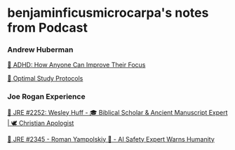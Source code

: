 # benjaminficusmicrocarpa's notes from Podcast

### Andrew Huberman
[🧠 ADHD: How Anyone Can Improve Their Focus](podcast/adhd_andrew_hubermann.html)

[🧠 Optimal Study Protocols](podcast/optimal_study_protocols_andrew_huberman.html)

### Joe Rogan Experience
[📜 JRE #2252: Wesley Huff - 🎓 Biblical Scholar & Ancient Manuscript Expert | 🕊️ Christian Apologist](podcast/jre_2252_wesley_huff.html)

[🤖 JRE #2345 - Roman Yampolskiy 🚨 - AI Safety Expert Warns Humanity](podcast/jre_2345_roman_roman_yampolskiy.html)
